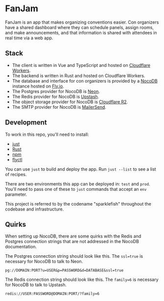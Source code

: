 # FanJam

FanJam is an app that makes organizing conventions easier. Con organizers have
a shared dashboard where they can schedule panels, assign rooms, and make
announcements, and that information is shared with attendees in real time via a
web app.

## Stack

- The client is written in Vue and TypeScript and hosted on [Cloudflare
  Workers](https://developers.cloudflare.com/workers/).
- The backend is written in Rust and hosted on Cloudflare Workers.
- The database and interface for con organizers is provided by a
  [NocoDB](https://nocodb.com/) instance hosted on [Fly.io](https://fly.io/).
- The Postgres provider for NocoDB is [Neon](https://neon.tech).
- The Redis provider for NocoDB is [Upstash](https://upstash.com/).
- The object storage provider for NocoDB is [Cloudflare
  R2](https://developers.cloudflare.com/r2/).
- The SMTP provider for NocoDB is [MailerSend](https://www.mailersend.com/).

## Development

To work in this repo, you'll need to install:

- [just](https://github.com/casey/just?tab=readme-ov-file#installation)
- [Rust](https://www.rust-lang.org/tools/install)
- [npm](https://docs.npmjs.com/downloading-and-installing-node-js-and-npm)
- [flyctl](https://fly.io/docs/flyctl/install/)

You can use `just` to build and deploy the app. Run `just --list` to see a list
of recipes.

There are two environments this app can be deployed in: `test` and `prod`.
You'll need to pass one of these to `just` commands that accept an `env`
parameter.

This project is referred to by the codename "sparklefish" throughout the
codebase and infrastructure.

## Quirks

When setting up NocoDB, there are some quirks with the Redis and Postgres
connection strings that are not addressed in the NocoDB documentation.

The Postgres connection string should look like this. The `ssl=true` is
necessary for NocoDB to talk to Neon.

```
pg://DOMAIN:PORT?u=USER&p=PASSWORD&d=DATABASE&ssl=true
```

The Redis connection string should look like this. The `family=6` is necessary
for NocoDB to talk to Upstash.

```
redis://USER:PASSWORD@DOMAIN:PORT/?family=6
```
